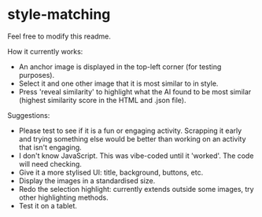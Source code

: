 # style-matching

Feel free to modify this readme.

How it currently works:
- An anchor image is displayed in the top-left corner (for testing purposes).
- Select it and one other image that it is most similar to in style.
- Press 'reveal similarity' to highlight what the AI found to be most similar (highest similarity score in the HTML and .json file).

Suggestions:
- Please test to see if it is a fun or engaging activity. Scrapping it early and trying something else would be better than working on an activity that isn't engaging.
- I don't know JavaScript. This was vibe-coded until it 'worked'. The code will need checking.
- Give it a more stylised UI: title, background, buttons, etc.
- Display the images in a standardised size.
- Redo the selection highlight: currently extends outside some images, try other highlighting methods.
- Test it on a tablet.

